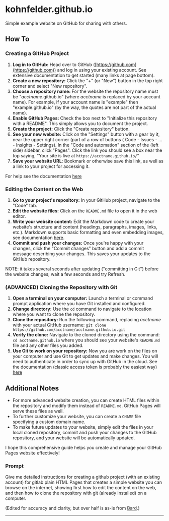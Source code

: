 # kohnfelder.github.io

Simple example website on GitHub for sharing with others.

## How To

### Creating a GitHub Project

1. **Log in to GitHub:** Head over to GitHub
([https://github.com](https://github.com))
and log in using your existing account.
See extensive documentation to get started (many links at page bottom).
2. **Create a new repository:** Click the "+" (or "New") button in
the top right corner and select "New repository".
3. **Choose a repository name:** For the website the repository name must be
"*acctname*.github.io" (where *acctname* is replaced by your account name).
For example, if your account name is "example" then "example.github.io"
(by the way, the quotes are not part of the actual name).
4. **Enable GitHub Pages:** Check the box next to
"Initialize this repository with a README".
This simply allows you to document the project.
5. **Create the project:** Click the "Create repository" button.
6. **See your new website:** Click on the "Settings" button with a gear by it,
near the upper right corner (part of a row of buttons (
Code - Issues - ... - Insights - Settings).
In the "Code and automation" section of the (left side) sidebar, click "Pages".
Click the link you should see a box near the top saying,
"Your site is live at `https://acctname.github.io/`"
7. **Save your website URL**: Bookmark or otherwise save this link,
as well as a link to your project for accessing it.

For help see the documentation
[here](https://docs.github.com/en/pages/getting-started-with-github-pages/configuring-a-publishing-source-for-your-github-pages-site)

### Editing the Content on the Web

1. **Go to your project's repository:**
In your GitHub project, navigate to the "Code" tab.
2. **Edit the website files:**
Click on the `README.md` file to open it in the web editor.
3. **Write your website content:** Edit the Markdown code to
create your website's structure and content
(headings, paragraphs, images, links, etc.).
Markdown supports basic formatting and even embedding images,
see documentation [here](https://docs.github.com/en/get-started/writing-on-github/getting-started-with-writing-and-formatting-on-github/basic-writing-and-formatting-syntax).
4. **Commit and push your changes:** Once you're happy with your changes,
click the "Commit changes" button and add a commit message describing
your changes. This saves your updates to the GitHub repository.

NOTE: it takes several seconds after updating ("committing in Git")
before the website changes; wait a few seconds and try Refresh.

### (ADVANCED) Cloning the Repository with Git

1. **Open a terminal on your computer:**
Launch a terminal or command prompt application where you have
Git installed and configured.
2. **Change directory:** Use the `cd` command to navigate to
the location where you want to clone the repository.
3. **Clone the repository:** Run the following command,
replacing *acctname* with your actual GitHub username:
`git clone https://github.com/acctname/acctname.github.io.git`
4. **Verify the clone:** Navigate to the cloned directory using the command:
`cd acctname.github.io` where
you should see your website's `README.md` file and any other files you added.
5. **Use Git to work on your repository:** Now you are work on the files
on your computer and use Git to get updates and make changes.
You will need to authenticate in order to sync up with GitHub in the cloud.
See the documentation (classic access token is probably the easiest way)
[here](https://docs.github.com/en/authentication/keeping-your-account-and-data-secure/managing-your-personal-access-tokens#creating-a-personal-access-token-classic)


## Additional Notes

- For more advanced website creation, you can create HTML files within the repository and modify them instead of `README.md`. GitHub Pages will serve these files as well.
- To further customize your website, you can create a `CNAME` file specifying a custom domain name.
- To make future updates to your website, simply edit the files in your local cloned repository, commit and push your changes to the GitHub repository, and your website will be automatically updated.

I hope this comprehensive guide helps you create and manage your GitHub Pages website effectively!

### Prompt

Give me detailed instructions for creating a github project (with an existing account) for gitlab plain HTML Pages that creates a simple website you can browse on the internet, showing first how to edit the content on the web, and then how to clone the repository with git (already installed) on a computer.

(Edited for accuracy and clarity, but over half is as-is from
[Bard](https://g.co/bard/share/bf84ab143b28).)

<hr/>
